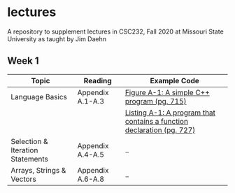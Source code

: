 # lectures
A repository to supplement lectures in CSC232, Fall 2020 at Missouri State University as taught by Jim Daehn

## Week 1

Topic                            | Reading          | Example Code
---------------------------------|------------------|-------------
Language Basics                  | Appendix A.1-A.3 | [Figure A-1: A simple C++ program (pg. 715)](src/review/fig-a1.cpp)
                                 |                  | [Listing A-1: A program that contains a function declaration (pg. 727)](src/review/listing-a1.cpp)
Selection & Iteration Statements | Appendix A.4-A.5 | .. 
Arrays, Strings & Vectors        | Appendix A.6-A.8 | ..
